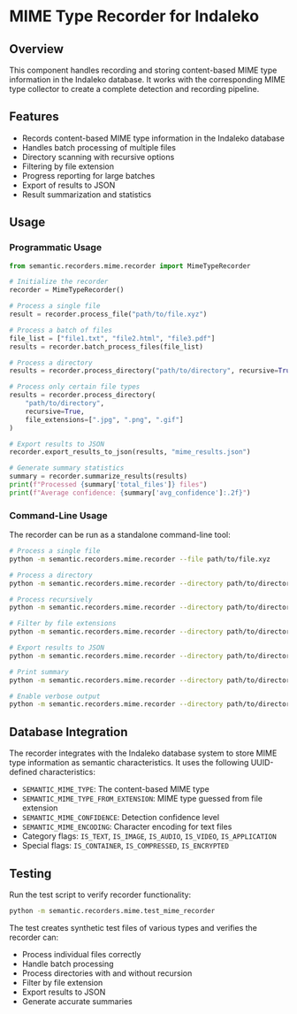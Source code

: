 # MIME Type Recorder for Indaleko

## Overview

This component handles recording and storing content-based MIME type information in the Indaleko database. It works with the corresponding MIME type collector to create a complete detection and recording pipeline.

## Features

- Records content-based MIME type information in the Indaleko database
- Handles batch processing of multiple files
- Directory scanning with recursive options
- Filtering by file extension
- Progress reporting for large batches
- Export of results to JSON
- Result summarization and statistics

## Usage

### Programmatic Usage

```python
from semantic.recorders.mime.recorder import MimeTypeRecorder

# Initialize the recorder
recorder = MimeTypeRecorder()

# Process a single file
result = recorder.process_file("path/to/file.xyz")

# Process a batch of files
file_list = ["file1.txt", "file2.html", "file3.pdf"]
results = recorder.batch_process_files(file_list)

# Process a directory
results = recorder.process_directory("path/to/directory", recursive=True)

# Process only certain file types
results = recorder.process_directory(
    "path/to/directory",
    recursive=True,
    file_extensions=[".jpg", ".png", ".gif"]
)

# Export results to JSON
recorder.export_results_to_json(results, "mime_results.json")

# Generate summary statistics
summary = recorder.summarize_results(results)
print(f"Processed {summary['total_files']} files")
print(f"Average confidence: {summary['avg_confidence']:.2f}")
```

### Command-Line Usage

The recorder can be run as a standalone command-line tool:

```bash
# Process a single file
python -m semantic.recorders.mime.recorder --file path/to/file.xyz

# Process a directory
python -m semantic.recorders.mime.recorder --directory path/to/directory

# Process recursively
python -m semantic.recorders.mime.recorder --directory path/to/directory --recursive

# Filter by file extensions
python -m semantic.recorders.mime.recorder --directory path/to/directory --extensions .jpg .png .gif

# Export results to JSON
python -m semantic.recorders.mime.recorder --directory path/to/directory --output results.json

# Print summary
python -m semantic.recorders.mime.recorder --directory path/to/directory --summary

# Enable verbose output
python -m semantic.recorders.mime.recorder --directory path/to/directory --verbose
```

## Database Integration

The recorder integrates with the Indaleko database system to store MIME type information as semantic characteristics. It uses the following UUID-defined characteristics:

- `SEMANTIC_MIME_TYPE`: The content-based MIME type
- `SEMANTIC_MIME_TYPE_FROM_EXTENSION`: MIME type guessed from file extension
- `SEMANTIC_MIME_CONFIDENCE`: Detection confidence level
- `SEMANTIC_MIME_ENCODING`: Character encoding for text files
- Category flags: `IS_TEXT`, `IS_IMAGE`, `IS_AUDIO`, `IS_VIDEO`, `IS_APPLICATION`
- Special flags: `IS_CONTAINER`, `IS_COMPRESSED`, `IS_ENCRYPTED`

## Testing

Run the test script to verify recorder functionality:

```bash
python -m semantic.recorders.mime.test_mime_recorder
```

The test creates synthetic test files of various types and verifies the recorder can:
- Process individual files correctly
- Handle batch processing
- Process directories with and without recursion
- Filter by file extension
- Export results to JSON
- Generate accurate summaries
